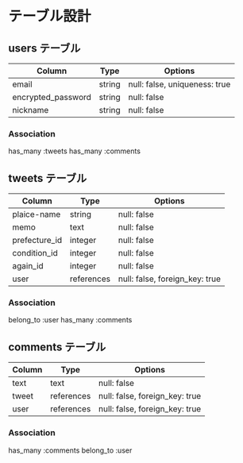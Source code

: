 # テーブル設計

## users テーブル

| Column             | Type   | Options                       |
| ------------------ | ------ | ----------------------------- |
| email              | string | null: false, uniqueness: true |
| encrypted_password | string | null: false                   |
| nickname           | string | null: false                   |

### Association
has_many :tweets
has_many :comments

## tweets テーブル

| Column        | Type       | Options                        |
| ------------- | ---------- | ------------------------------ |
| plaice-name   | string     | null: false                    |
| memo          | text       | null: false                    |
| prefecture_id | integer    | null: false                    |
| condition_id  | integer    | null: false                    |
| again_id      | integer    | null: false                    |
| user          | references | null: false, foreign_key: true |

### Association
belong_to :user
has_many :comments

## comments テーブル

| Column     | Type       | Options                        |
| ---------- | ---------- | ------------------------------ |
| text       | text       | null: false                    |
| tweet      | references | null: false, foreign_key: true |
| user       | references | null: false, foreign_key: true |

### Association
has_many :comments
belong_to :user